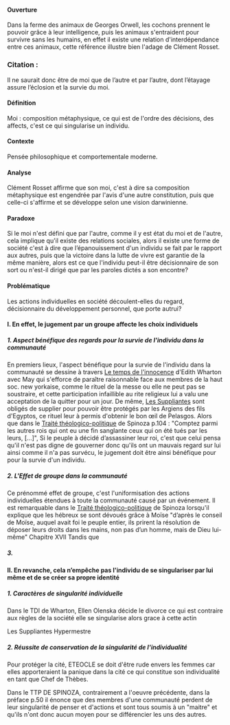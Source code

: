 #### Ouverture
Dans la ferme des animaux de Georges Orwell, les cochons prennent le pouvoir grâce à leur intelligence, puis les animaux s'entraident pour survivre sans les humains, en effet il existe une relation d'interdépendance entre ces animaux, cette référence illustre bien l'adage de Clément Rosset. 

### Citation :
Il ne saurait donc être de moi que de l’autre et par l’autre, dont l’étayage assure l’éclosion et la survie du moi.

#### Définition
Moi : composition métaphysique, ce qui est de l'ordre des décisions, des affects, c'est ce qui singularise un individu. 

#### Contexte
Pensée philosophique et comportementale moderne. 

#### Analyse
Clément Rosset affirme que son moi, c'est à dire sa composition métaphysique est engendrée par l'avis d'une autre constitution, puis que celle-ci s'affirme et se développe selon une vision darwinienne. 


#### Paradoxe
Si le moi n'est défini que par l'autre, comme il y est état du moi et de l'autre, cela implique qu'il existe des relations sociales, alors il existe une forme de société c'est à dire que l’épanouissement d'un individu se fait par le rapport aux autres, puis que la victoire dans la lutte de vivre est garantie de la même manière, alors est ce que l'individu peut-il être décisionnaire de son sort ou n'est-il dirigé que par les paroles dictés a son encontre?


#### Problématique
Les actions individuelles en société découlent-elles du regard, décisionnaire du développement personnel, que porte autrui?







#### I. En effet, le jugement par un groupe affecte les choix individuels
##### 1. Aspect bénéfique des regards pour la survie de l'individu dans la communauté
En premiers lieux, l'aspect bénéfique pour la survie de l'individu dans la communauté se dessine à travers <u>Le temps de l'innocence</u> d'Edith Wharton avec May qui s'efforce de paraître raisonnable face aux membres de la haut soc. new yorkaise, comme le rituel de la messe ou elle ne peut pas se soustraire, et cette participation infaillible au rite religieux lui a valu une acceptation de la quitter pour un jour. De même, <u>Les Suppliantes</u> sont obligés de supplier pour pouvoir être protégés par les Argiens des fils d'Egyptos, ce rituel leur à permis d'obtenir le bon œil de Pelasgos. Alors que dans le <u>Traité théologico-politique</u> de Spinoza p.104 : "Comptez parmi les autres rois qui ont eu une fin sanglante ceux qui on été tués par les leurs, \[...\]", Si le peuple à décidé d’assassiner leur roi, c'est que celui pensa qu'il n'est pas digne de gouverner donc qu'ils ont un mauvais regard sur lui ainsi comme il n'a pas survécu, le jugement doit être ainsi bénéfique pour pour la survie d'un individu. 

##### 2. L'Effet de groupe dans la communauté
Ce prénommé effet de groupe, c'est l'uniformisation des actions individuelles étendues à toute la communauté causé par un événement. Il est remarquable dans le <u>Traité théologico-politique</u> de Spinoza lorsqu'il explique que les hébreux se sont dévoués grâce à Moïse "d’après le conseil de Moïse, auquel avait foi le peuple entier, ils prirent la résolution de déposer leurs droits dans les mains, non pas d’un homme, mais de Dieu lui-même" Chapitre XVII
Tandis que 


##### 3. 



#### II. En revanche, cela n’empêche pas l'individu de se singulariser par lui même et de se créer sa propre identité
##### 1. Caractères de singularité individuelle
Dans le TDI de Wharton, Ellen Olenska décide le divorce ce qui est contraire aux règles de la société elle se singularise alors grace à cette actin

Les Suppliantes Hypermestre


##### 2. Réussite de conservation de la singularité de l'individualité
Pour protéger la cité, ETEOCLE se doit d'être rude envers les femmes car elles apporteraient la panique dans la cité ce qui constitue son individualité en tant que Chef de Thèbes. 

Dans le TTP DE SPINOZA, contrairement a l'oeuvre précédente, dans la préface p.50 il énonce que des membres d'une communauté perdent de leur singularité de penser et d'actions et sont tous soumis à un "maitre" et qu'ils n'ont donc aucun moyen pour se différencier les uns des autres. 

